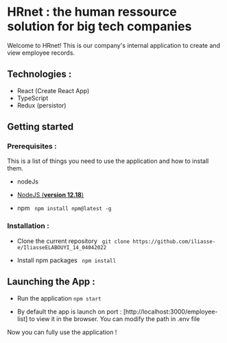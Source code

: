 # HRnet : the human ressource solution for big tech companies

Welcome to HRnet! This is our company's internal application to create and view employee records.

## Technologies :

- React (Create React App)
- TypeScript
- Redux (persistor)

## Getting started

### Prerequisites :

This is a list of things you need to use the application and how to install them.

* nodeJs
- [NodeJS (**version 12.18**)](https://nodejs.org/en/)

* npm
`  npm install npm@latest -g  `

### Installation :

* Clone the current repository
`  git clone https://github.com/iliasse-e/IliasseELABOUYI_14_04042022  `

* Install npm packages
`  npm install  `

## Launching the App :

* Run the application
`npm start`

* By default the app is launch on port : [http://localhost:3000/employee-list] to view it in the browser.
You can modify the path in .env file

Now you can fully use the application !